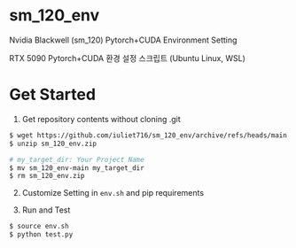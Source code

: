 # sm_120_env
Nvidia Blackwell (sm_120) Pytorch+CUDA Environment Setting

RTX 5090 Pytorch+CUDA 환경 설정 스크립트 (Ubuntu Linux, WSL)

# Get Started
1. Get repository contents without cloning .git

```bash
$ wget https://github.com/iuliet716/sm_120_env/archive/refs/heads/main.zip -O sm_120_env.zip
$ unzip sm_120_env.zip

# my_target_dir: Your Project Name
$ mv sm_120_env-main my_target_dir
$ rm sm_120_env.zip
```

2. Customize Setting in `env.sh` and pip requirements

3. Run and Test
```bash
$ source env.sh
$ python test.py
```


